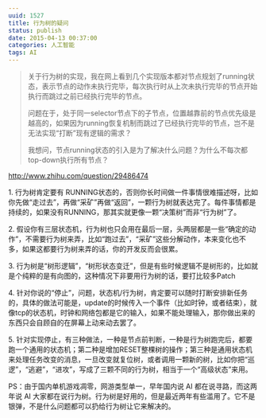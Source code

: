 ```yaml
---
uuid: 1527
title: 行为树的疑问
status: publish
date: 2015-04-13 00:37:00
categories: 人工智能
tags: AI
---
```

> 关于行为树的实现，我在网上看到几个实现版本都对节点规划了running状态，表示节点的动作未执行完毕，每次执行时从上次未执行完毕的节点开始执行而跳过之前已经执行完毕的节点。
>
> 问题在于，处于同一selector节点下的子节点，位置越靠前的节点优先级是越高的，如果因为running恢复机制而跳过了已经执行完毕的节点，岂不是无法实现“打断”现有逻辑的需求？
>
> 我想问，节点running状态的引入是为了解决什么问题？为什么不每次都top-down执行所有节点？

<!--more-->

<http://www.zhihu.com/question/29486474>

1\. 行为树肯定要有 RUNNING状态的，否则你长时间做一件事情很难描述呀，比如你先做“走过去”，再做“采矿”再做“返回”，一颗行为树就表达完了。每件事情都是持续的，如果没有RUNNING，那其实就更像一颗“决策树”而非“行为树”了。

2\. 假设你有三层状态机，行为树也只会用在最后一层，头两层都是一些“确定的动作”，不需要行为树来弄，比如“跑过去”，“采矿”这些分解动作，本来变化也不多，如果这都要行为树来弄的话，你的开发反而会很累。

3\. 行为树是“树形逻辑”，“树形状态变迁”，但是有些时候逻辑不是树形的，比如就是个纯粹的是有向图的，这种情况下非要用行为树的话，要打比较多Patch

4\. 针对你说的“停止”，问题，状态机/行为树，肯定要可以随时打断安排新任务的，具体的做法可能是，update的时候传入一个事件（比如时钟，或者结束），就像tcp的状态机，时钟和网络包都是它的输入，如果不能处理输入，那你做出来的东西只会自顾自的在屏幕上动来动去罢了。

5\. 针对实现停止，有三种做法，一种是节点前判断，一种是行为树跑完后，都要跑一个通用的状态机；第二种是增加RESET整棵树的操作；第三种是通用状态机来处理任务改变的消息，一旦改变就复位树，或者调用一颗新的树，比如你把“巡逻”，“逃避”，“进攻”，写成了三颗不同的行为树，相当于一个“高级状态”来用。

PS：由于国内单机游戏凋零，网游类型单一，早年国内说 AI 都在说寻路，而这两年说 AI 大家都在说行为树。行为树是好用的，但是最近两年有些滥用了。它不是银弹，不是什么问题都可以扔给行为树让它来解决的。

